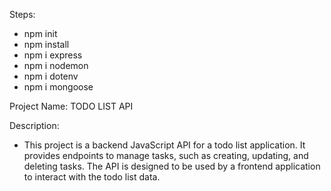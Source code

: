 Steps:
- npm init
- npm install
- npm i express
- npm i nodemon
- npm i dotenv
- npm i mongoose 

Project Name: TODO LIST API

Description:

- This project is a backend JavaScript API for a todo list application. It provides endpoints to manage tasks, such as creating, updating, and deleting tasks. The API is designed to be used by a frontend application to interact with the todo list data.

